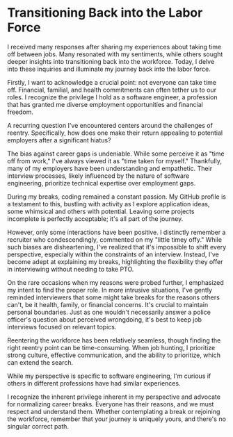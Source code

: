 # Transitioning Back into the Labor Force

I received many responses after sharing my experiences about taking time off
between jobs. Many resonated with my sentiments, while others sought deeper
insights into transitioning back into the workforce. Today, I delve into these
inquiries and illuminate my journey back into the labor force.

Firstly, I want to acknowledge a crucial point: not everyone can take time off.
Financial, familial, and health commitments can often tether us to our roles. I
recognize the privilege I hold as a software engineer, a profession that has
granted me diverse employment opportunities and financial freedom.

A recurring question I've encountered centers around the challenges of reentry.
Specifically, how does one make their return appealing to potential employers
after a significant hiatus?

The bias against career gaps is undeniable. While some perceive it as "time off
from work," I've always viewed it as "time taken for myself." Thankfully, many
of my employers have been understanding and empathetic. Their interview
processes, likely influenced by the nature of software engineering, prioritize
technical expertise over employment gaps.

During my breaks, coding remained a constant passion. My GitHub profile is a
testament to this, bustling with activity as I explore application ideas, some
whimsical and others with potential. Leaving some projects incomplete is
perfectly acceptable; it's all part of the journey.

However, only some interactions have been positive. I distinctly remember a
recruiter who condescendingly, commented on my "little timey offy." While such
biases are disheartening, I've realized that it's impossible to shift every
perspective, especially within the constraints of an interview. Instead, I've
become adept at explaining my breaks, highlighting the flexibility they offer in
interviewing without needing to take PTO.

On the rare occasions when my reasons were probed further, I emphasized my
intent to find the proper role. In more intrusive situations, I've gently
reminded interviewers that some might take breaks for the reasons others can't,
be it health, family, or financial concerns. It's crucial to maintain personal
boundaries. Just as one wouldn't necessarily answer a police officer's question
about perceived wrongdoing, it's best to keep job interviews focused on relevant
topics.

Reentering the workforce has been relatively seamless, though finding the right
reentry point can be time-consuming. When job hunting, I prioritize strong
culture, effective communication, and the ability to prioritize, which can
extend the search.

While my perspective is specific to software engineering, I'm curious if others
in different professions have had similar experiences.

I recognize the inherent privilege inherent in my perspective and advocate for
normalizing career breaks. Everyone has their reasons, and we must respect and
understand them. Whether contemplating a break or rejoining the workforce,
remember that your journey is uniquely yours, and there's no singular correct
path.
